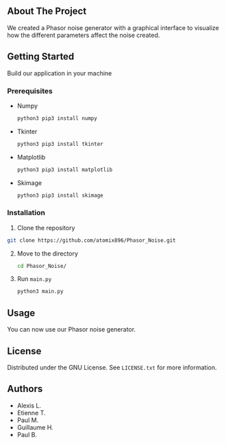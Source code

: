
<!-- ABOUT THE PROJECT -->
## About The Project
We created a Phasor noise generator with a graphical interface to visualize how the different parameters affect the noise created.

<!-- GETTING STARTED -->
## Getting Started
Build our application in your machine

### Prerequisites

* Numpy
  ```sh
  python3 pip3 install numpy
  ```
* Tkinter
  ```sh
  python3 pip3 install tkinter
  ```
* Matplotlib
  ```sh
  python3 pip3 install matplotlib
  ```
* Skimage
  ```sh
  python3 pip3 install skimage
  ```

### Installation

1. Clone the repository
  ```sh
  git clone https://github.com/atomix896/Phasor_Noise.git
  ```

2. Move to the directory
   ```sh
   cd Phasor_Noise/
   ``` 
3. Run `main.py`
   ```sh
   python3 main.py
   ```

<!-- USAGE EXAMPLES -->
## Usage

You can now use our Phasor noise generator. 




<!-- LICENSE -->
## License

Distributed under the GNU License. See `LICENSE.txt` for more information.


## Authors
* Alexis L.
* Etienne T.
* Paul M.
* Guillaume H.
* Paul B.
